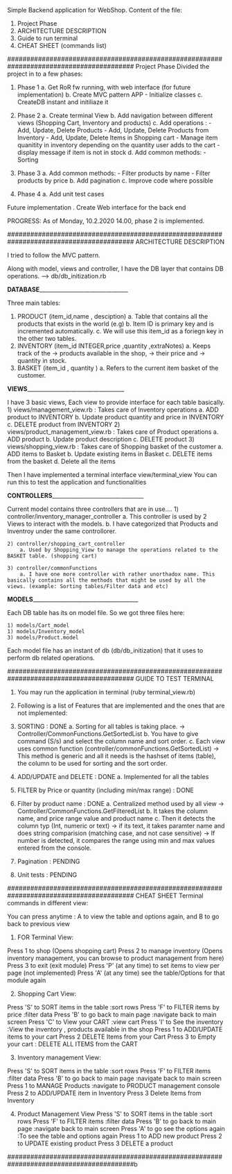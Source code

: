 Simple Backend application for WebShop.
Content of the file:

1) Project Phase
2) ARCHITECTURE DESCRIPTION
3) Guide to run terminal
4) CHEAT SHEET (commands list)

######################################################################################### Project Phase
Divided the project in to  a few phases:

1) Phase 1
    a. Get RoR fw running, with web interface (for future implementation)
    b. Create MVC pattern APP
        - Initialize classes
    c. CreateDB instant and initiliaze it
2) Phase 2
    a. Create terminal View
    b. Add navigation between different views (Shopping Cart, Inventory and products)
    c. Add operations :
        - Add, Update, Delete Products
        - Add, Update, Delete Products from Inventory
        - Add, Update, Delete Items in Shopping cart
              - Manage item quanitity in inventory depending on the quantity user adds to the cart
              - display message if item is not in stock
    d. Add common methods:
          - Sorting
3) Phase 3
    a. Add common methods:
          - Filter products by name
          - Filter products by price
    b. Add pagination
    c. Improve code where possible

4) Phase 4
    a. Add unit test cases

Future implementation
    . Create Web interface for the back end


PROGRESS: As of Monday, 10.2.2020 14.00, phase 2 is implemented.

######################################################################################### ARCHITECTURE DESCRIPTION

I tried to follow the MVC pattern.

Along with model, views and controller, I have the DB layer that contains DB operations.
    --> db/db_initization.rb


__________________DATABASE__________________________________________________

Three main tables:
1) PRODUCT    (item_id,name , desciption)
  a. Table that contains all the products that exists in the world (e.g)
  b. Item ID is primary key and is incremented automatically.
  c. We will use this item_id as a foriegn key in the other two tables.
2) INVENTORY  (item_id INTEGER,price ,quantity  ,extraNotes)
  a. Keeps track of the
      ->  products available in the shop,
      ->  their price and
      ->  quantity in stock.
3) BASKET     (item_id , quantity )
    a. Refers to the current item basket of the customer.

__________________VIEWS_____________________________________________________

I have 3 basic views, Each view to provide interface for each table basically.
    1) views/management_view.rb : Takes care of Inventory operations
        a. ADD product to INVENTORY
        b. Update product quantity and price in INVENTORY
        c. DELETE product from INVENTORY
    2) views/product_management_view.rb : Takes care of Product operations
        a. ADD product
        b. Update product description
        c. DELETE product
    3) views/shopping_view.rb : Takes care of Shopping basket of the customer
        a. ADD items to Basket
        b. Update existing items in Basket
        c. DELETE items from the basket
        d. Delete all the items

Then I have implemented a terminal interface view/terminal_view
You can run this to test the application and functionalities


__________________CONTROLLERS___________________________________________________

Current model contains three controllers that are in use....
    1) controller/inventory_manager_controller
        a. This controller is used by 2 Views to interact with the models.
        b. I have categorized that Products and Inventroy under the same controllorer.

    2) controller/shopping_cart_controller
        a. Used by Shopping_View to manage the operations related to the BASKET table. (shopping cart)

    3) controller/commonFunctions
        a. I have one more controller with rather unorthadox name. This basically contains all the methods that might be used by all the views. (example: Sorting tables/Filter data and etc)

__________________MODELS________________________________________________________

Each DB table has its on model file. So we got three files here:

    1) models/Cart_model
    1) models/Inventory_model
    3) models/Product.model

Each model file has an instant of db (db/db_initization) that it uses to perform db related operations.



######################################################################################### GUIDE TO TEST TERMINAL


1) You may run the application in terminal (ruby terminal_view.rb)
2) Following is a list of Features that are implemented and the ones that are not implemented:

  1) SORTING                                                                            : DONE
    a. Sorting for all tables is taking place.
            -> Controller/CommonFunctions.GetSortedList
    b. You have to give command (S/s) and select the column name and sort order.
    c. Each view uses common function (controller/commonFunctions.GetSortedList)
            ->  This method is generic and all it needs is the hashset of items (table), the column to be used for sorting and the sort order.
  2) ADD/UPDATE and DELETE                                                              : DONE
    a. Implemented for all the tables
  3) FILTER by Price or quantity (including min/max range)                              : DONE
  4) Filter by product name                                                             : DONE
    a. Centralized method used by all view
        -> Controller/CommonFunctions.GetFilteredList
    b. It takes the column name, and price range value and product name
    c. Then it detects the column typ (Int, numeric or text)
        -> if its text, it takes paramter name and does string comparision
                (matching case, and not case sensitive)
        -> If number is detected, it compares the range using
                min and max values entered from the console.

  5) Pagination                                                                         : PENDING

  6) Unit tests                                                                         : PENDING


######################################################################################### CHEAT SHEET
Terminal commands in different view:


You can press anytime :
        A to view the table and options again, and
        B to go back to previous view

1) FOR Terminal View:

Press 1 to shop                                                                 (Opens shopping cart)
Press 2 to manage inventory                                                     (Opens inventory management, you can browse to product management from here)
Press 3 to exit                                                                 (exit module)
Press 'P' (at any time) to set items to view per page                           (not implemented)
Press 'A' (at any time) see the table/Options for that module again

2) Shopping Cart View:

Press 'S' to SORT items in the table                        :sort rows
Press 'F' to FILTER items by price                          :filter data
Press 'B' to go back to main page                           :navigate back to main screen
Press 'C' to View your CART                                 :view cart
Press 'I' to See the inventory                              :View the inventory , products available in the shop
Press 1 to ADD/UPDATE items to your cart
Press 2 DELETE Items from your Cart
Press 3 to Empty your cart                                  : DELETE ALL ITEMS from the CART

3) Inventory management View:

Press 'S' to SORT items in the table                            :sort rows
Press 'F' to FILTER items                                       :filter data
Press 'B' to go back to main page                               :navigate back to main screen
Press 1 to MANAGE Products                                      :navigate to PRODUCT management console
Press 2 to ADD/UPDATE item in Inventory
Press 3 Delete Items from Inventory


4) Product Management View
Press 'S' to SORT items in the table                            :sort rows
Press 'F' to FILTER items                                       :filter data
Press 'B' to go back to main page                               :navigate back to main screen
Press 'A' to go see the options again                           :To see the table and options again
Press 1 to ADD new product
Press 2 to UPDATE existing product
Press 3 DELETE a product


#########################################################################################b

